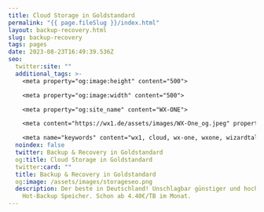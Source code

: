```yaml
---
title: Cloud Storage in Goldstandard
permalink: "{{ page.fileSlug }}/index.html"
layout: backup-recovery.html
slug: backup-recovery
tags: pages
date: 2023-08-23T16:49:39.536Z
seo:
  twitter:site: ""
  additional_tags: >-
    <meta property="og:image:height" content="500">

    <meta property="og:image:width" content="500">

    <meta property="og:site_name" content="WX-ONE">

    <meta content="https://wx1.de/assets/images/WX-One_og.jpeg" property="twitter:image">

    <meta name="keywords" content="wx1, cloud, wx-one, wxone, wizardtales, iaas, saas, paas, kubernetes, infrastructure, datacenter, csp">
  noindex: false
  twitter: Backup & Recovery in Goldstandard
  og:title: Cloud Storage in Goldstandard
  twitter:card: ""
  title: Backup & Recovery in Goldstandard
  og:image: /assets/images/storageseo.png
  description: Der beste in Deutschland! Unschlagbar günstiger und hochwertiger S3
    Hot-Backup Speicher. Schon ab 4.40€/TB im Monat.
---
```

